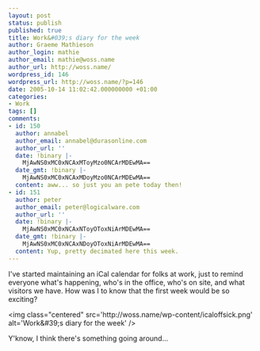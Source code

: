 ```yaml
---
layout: post
status: publish
published: true
title: Work&#039;s diary for the week
author: Graeme Mathieson
author_login: mathie
author_email: mathie@woss.name
author_url: http://woss.name/
wordpress_id: 146
wordpress_url: http://woss.name/?p=146
date: 2005-10-14 11:02:42.000000000 +01:00
categories:
- Work
tags: []
comments:
- id: 150
  author: annabel
  author_email: annabel@durasonline.com
  author_url: ''
  date: !binary |-
    MjAwNS0xMC0xNCAxMToyMzo0NCArMDEwMA==
  date_gmt: !binary |-
    MjAwNS0xMC0xNCAxMDoyMzo0NCArMDEwMA==
  content: aww... so just you an pete today then!
- id: 151
  author: peter
  author_email: peter@logicalware.com
  author_url: ''
  date: !binary |-
    MjAwNS0xMC0xNCAxNToyOToxNiArMDEwMA==
  date_gmt: !binary |-
    MjAwNS0xMC0xNCAxNDoyOToxNiArMDEwMA==
  content: Yup, pretty decimated here this week.
---
```

I've started maintaining an iCal calendar for folks at work, just to remind everyone what's happening, who's in the office, who's on site, and what visitors we have.  How was I to know that the first week would be so exciting?

<img class="centered" src='http:&#47;&#47;woss.name&#47;wp-content&#47;icaloffsick.png' alt='Work\&#39;s diary for the week' &#47;>

Y'know, I think there's something going around...
